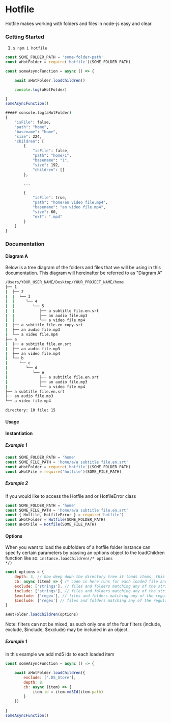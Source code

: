 # Hotfile
Hotfile makes working with folders and files in node-js easy and clear.


### Getting Started
1. <code>$ npm i hotfile</code>
```js
const SOME_FOLDER_PATH = 'some-folder-path'
const aHotFolder = require('hotfile')(SOME_FOLDER_PATH)

const someAsyncFunction = async () => {

    await aHotFolder.loadChildren()

    console.log(aHotFolder)

}
someAsyncFunction()
```

```cmd
##### console.log(aHotFolder)
{
    "isFile": false,
    "path": "home",
    "basename": "home",
    "size": 224,
    "children": [
        {
            "isFile": false,
            "path": "home/1",
            "basename": "1",
            "size": 192,
            "children": []
        },

        ...

        {
            "isFile": true,
            "path": "home/an video file.mp4",
            "basename": "an video file.mp4",
            "size": 60,
            "ext": ".mp4"
        }
    ]
}
```

### Documentation

#### Diagram A
Below is a tree diagram of the folders and files that we will be using in this documentation. This diagram will hereinafter be referred to as "Diagram A"

```cmd
/Users/YOUR_USER_NAME/Desktop/YOUR_PROJECT_NAME/home
├── 1
|  ├── 2
|  |  └── 3
|  |     └── 4
|  |        └── 5
|  |           ├── a subtitle file.en.srt
|  |           ├── an audio file.mp3
|  |           └── a video file.mp4
|  ├── a subtitle file.en copy.srt
|  ├── an audio file.mp3
|  └── a video file.mp4
├── a
|  ├── a subtitle file.en.srt
|  ├── an audio file.mp3
|  ├── an video file.mp4
|  └── b
|     └── c
|        └── d
|           └── e
|              ├── a subtitle file.en.srt
|              ├── an audio file.mp3
|              └── a video file.mp4
├── a subtitle file.en.srt
├── an audio file.mp3
└── a video file.mp4

directory: 10 file: 15
```
#### Usage


#### Instantiation

##### Example 1
```js
const SOME_FOLDER_PATH = 'home'
const SOME_FILE_PATH = 'home/a/a subtitle file.en.srt'
const aHotFolder = require('hotfile')(SOME_FOLDER_PATH)
const aHotFile = require('hotfile')(SOME_FILE_PATH)
```
##### Example 2
If you would like to access the Hotfile and or HotfileError class
```js
const SOME_FOLDER_PATH = 'home'
const SOME_FILE_PATH = 'home/a/a subtitle file.en.srt'
const { Hotfile, HotfileError } = require('hotfile')
const aHotFolder = Hotfile(SOME_FOLDER_PATH)
const aHotFile = Hotfile(SOME_FILE_PATH)
```

#### Options
When you want to load the subfolders of a hotfile folder instance can specify certain parameters by passing an options object to the loadChildren function like so: <code>instance.loadChildren(/* options */)</code>
```js
const options = {
    depth: 3, // how deep down the directory tree it loads items, this is 0 by default.
    cb: async (item) => { /* code in here runs for each loaded file and folder */ }, 
    exclude: ['strings'], // files and folders matching any of the strings in this array will not be loaded
    include: ['strings'], // files and folders matching any of the strings in this array will be loaded
    $exclude: ['regex'], // files and folders matching any of the regular expressions in this array will not be loaded
    $include: ['regex'] // files and folders matching any of the regular expressions in this array will be loaded
}

aHotFolder.loadChildren(options)
```
Note: filters can not be mixed, as such only one of the four filters (include, exclude, $include, $exclude) may be included in an object.

##### Example 1
In this example we add md5 ids to each loaded item
```js
const someAsyncFunction = async () => {

    await aHotFolder.loadChildren({
        exclude: ['.DS_Store'],
        depth: 8,
        cb: async (item) => {
            item.id = item.md5Id(item.path)
        }
    })
    
}
someAsyncFunction()
```
